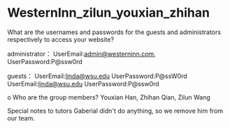# WesternInn_zilun_youxian_zhihan

What are the usernames and passwords for the guests and administrators respectively to access your website?

administrator： UserEmail:admin@westerninn.com, UserPassword:P@ssw0rd

guests： 
UserEmail:linda@wsu.edu UserPassword:P@ssW0rd
UserEmail:linda@wsu.edu UserPassword:P@ssw0rd

o Who are the group members? Youxian Han, Zhihan Qian, Zilun Wang

Special notes to tutors Gaberial didn't do anything, so we remove him from our team.

